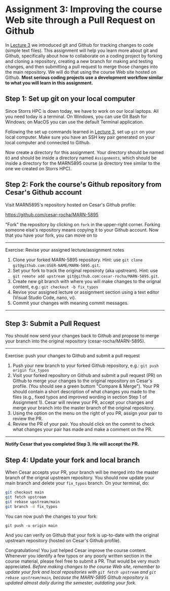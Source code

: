 # Assignment 3: Improving the course Web site through a Pull Request on Github
In [Lecture 3](../../lectures/03_gitandgithub/README.md) we introduced git and Github for tracking changes to code (simple text files). This assignment will help you learn more about git and Github, specifically about how to collaborate on a coding project by forking and cloning a repository, creating a new branch for making and testing changes, and then submitting a pull request to merge those changes into the main repository. We will do that using the course Web site hosted on Github. **Most serious coding projects use a development workflow similar to what you will learn in this assignment.**

## Step 1: Set up git on your local computer

Since Storrs HPC is down today, we have to work on our local laptops. All you need today is a terminal. On Windows, you can use Git Bash for Windows; on MacOS you can use the default Terminal application.

Following the set up commands learned in [Lecture 3](../../lectures/03_gitandgithub/README.md), set up `git` on your local computer. Make sure you have an SSH key pair generated on your local computer and connected to Github.

Now create a directory for this assignment. Your directory should be named `03` and should be inside a directory named `Assignments`, which should be inside a directory for the MARN5895 course (a directory tree similar to the one we created on Storrs HPC). 

## Step 2: Fork the course's Github repository from Cesar's Github account

Visit MARN5895's repository hosted on Cesar's Github profile:

https://github.com/cesar-rocha/MARN-5895

"Fork" the repository by clicking on `fork` in the upper-right corner. Forking someone else's repository means copying it to your Github account. Now that you have your fork, you can move on to

---
Exercise: Revise your assigned lecture/assignment notes

1. Clone your forked MARN-5895 repository. Hint: use `git clone git@github.com:USER-NAME/MARN-5895.git`.
2. Set your fork to track the original reposiroty (aka upstream). Hint: use `git remote add upstream git@github.com:cesar-rocha/MARN-5895.git`.
2. Create new git branch with where you will make changes to the orignal content, e.g.: `git checkout -b fix_typos`
3. Revise your assigned lecture or assignment section using a text editor (Visual Studio Code, nano, vi).
4. Commit your changes with meaning commit messages.
---

## Step 3: Submit a Pull Request 
You should now send your changes back to Github and propose to merge your branch into the original repository (cesar-rocha/MARN-5895). 

---
Exercise: push your changes to Github and submit a pull request

1. Push your new branch to your forked Github repository, e.g.: `git push origin fix_typos`
2. Visit your forked repository on Github and submit a pull request (PR) on Github to merge your changes to the original repository on Cesar's profile. (You should see a green buttom "Compare & Merge"). Your PR should contain a short description of what changes you made to the files (e.g., fixed typos and improved wording in section Step 1 of Assignment 1). Cesar will review your PR, accept your changes and merge your branch into the master branch of the original repository.
3. Using the option on the menu on the right of you PR, assign your pair to review the PR.
4. Review the PR of your pair. You should click on the commit to check what changes your pair has made and make a comment on the PR.
---

**Notify Cesar that you completed Step 3. He will accept the PR.**


## Step 4: Update your fork and local branch
When Cesar accepts your PR, your branch will be merged into the master branch of the orignal upstream repository. You should now update your main branch and delete your `fix_typos` branch. On your terminal, do:

```BASH
git checkout main
git fetch upstream
git rebase upstream/main
git branch -d fix_typos
```

You can now push the changes to your fork:

    git push -u origin main

And you can verify on Github that your fork is up-to-date with the original upstream repository (hosted on Cesar's Github profile).

Congratulations! You just helped Cesar improve the course content. Whenever you identify a few typos or any poorly written section in the course material, please feel free to submit a PR. That would be very much appreciated. *Before making changes to the course Web site, remember to update your fork and local repositories  with `git fetch upstream` and `git rebase upstream/main`, because the MARN-5895 Github repository is updated almost daily during the semester, outdating your fork.*

